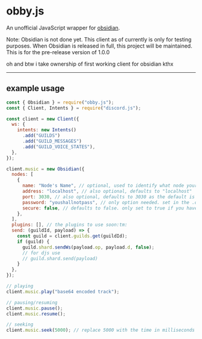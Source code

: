 # obby.js

An unofficial JavaScript wrapper for [obsidian](https://github.com/mixtape-bot/obsidian).

Note: Obsidian is not done yet. This client as of currently is only for testing purposes. When Obsidian is released in full, this project will be maintained. This is for the pre-release version of 1.0.0

oh and btw i take ownership of first working client for obsidian kthx

---

## example usage

```js
const { Obsidian } = require("obby.js");
const { Client, Intents } = require("discord.js");

const client = new Client({
  ws: {
    intents: new Intents()
      .add("GUILDS")
      .add("GUILD_MESSAGES")
      .add("GUILD_VOICE_STATES"),
  },
});

client.music = new Obsidian({
  nodes: [
    {
      name: "Node's Name", // optional, used to identify what node youre using
      address: "localhost", // also optional, defaults to "localhost"
      port: 3030, // also optional, defaults to 3030 as the default is
      password: "youshallnotpass", // only option needed. set in the .obsidianrc
      secure: false, // defaults to false. only set to true if you have the server running with https
    },
  ],
  plugins: [], // the plugins to use soon:tm:
  send: (guildId, payload) => {
    const guild = client.guilds.get(guildId);
    if (guild) {
      guild.shard.sendWs(payload.op, payload.d, false);
      // for djs use
      // guild.shard.send(payload)
    }
  },
});

// playing
client.music.play("base64 encoded track");

// pausing/resuming
client.music.pause();
client.music.resume();

// seeking
client.music.seek(5000); // replace 5000 with the time in milliseconds
```

